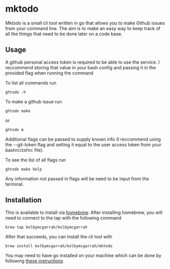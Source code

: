 # mktodo
Mktodo is a small cli tool written in go that allows you to make Github issues from your command line. The aim is to make an easy way to keep track of all the things that need to be done later on a code base. 

## Usage
A github personal access token is required to be able to use the service. I reccommend storing that value in your bash config and passing it in the provided flag when running the command

To list all commands run
```
ghtodo -h
```

To make a github issue run 
```
ghtodo make
```
or 
```
ghtodo m
```
Additional flags can be passed to supply known info (I reccommend using the --git-token flag and setting it equal to the user access token from your bashrc/zshrc file).

To see the list of all flags run 
```
ghtodo make help
``` 
Any information not passed in flags will be need to be input from the terminal.

## Installation

This is available to install via [homebrew](https://brew.sh/).
After installing homebrew, you will need to connect to the tap with the following command
```
brew tap kolbymcgarrah/kolbymcgarrah
```

After that succeeds, you can install the cli tool with
```
brew install kolbymcgarrah/kolbymcgarrah/mktodo
```

You may need to have go installed on your machine which can be done by following [these instructions](https://go.dev/doc/install)